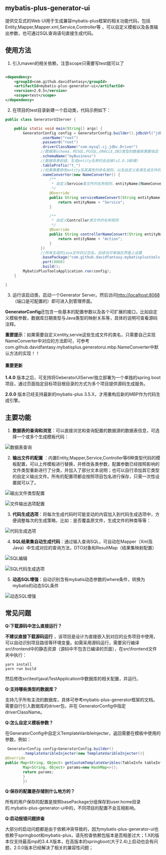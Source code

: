 ## mybatis-plus-generator-ui

提供交互式的Web UI用于生成兼容mybatis-plus框架的相关功能代码，包括Entity,Mapper,Mapper.xml,Service,Controller等
，可以自定义模板以及各类输出参数，也可通过SQL查询语句直接生成代码。

## 使用方法

1. 引入maven的相关依赖，注意scope只需要写test就可以了

```xml

<dependency>
    <groupId>com.github.davidfantasy</groupId>
    <artifactId>mybatis-plus-generator-ui</artifactId>
    <version>2.0.5</version>
    <scope>test</scope>
</dependency>
```

2. 在项目的test目录新建一个启动类，代码示例如下：

```java
public class GeneratorUIServer {

    public static void main(String[] args) {
        GeneratorConfig config = GeneratorConfig.builder().jdbcUrl("jdbc:mysql://192.168.1.211:3306/example")
                .userName("root")
                .password("root")
                .driverClassName("com.mysql.cj.jdbc.Driver")
                //数据库schema，MSSQL,PGSQL,ORACLE,DB2类型的数据库需要指定
                .schemaName("myBusiness")
                //数据库表前缀，生成entity名称时会去掉(v2.0.3新增)
                .tablePrefix("t_")
                //如果需要修改entity及其属性的命名规则，以及自定义各类生成文件的命名规则，可自定义一个NameConverter实例，覆盖相应的名称转换方法，详细可查看该接口的说明：                
                .nameConverter(new NameConverter() {
                    /**
                     * 自定义Service类文件的名称规则，entityName是NameConverter.entityNameConvert处理表名后的返回结果，如有特别的需求可以自定义实现
                     */
                    @Override
                    public String serviceNameConvert(String entityName) {
                        return entityName + "Service";
                    }

                    /**
                     * 自定义Controller类文件的名称规则
                     */
                    @Override
                    public String controllerNameConvert(String entityName) {
                        return entityName + "Action";
                    }
                })
                //所有生成的java文件的父包名，后续也可单独在界面上设置
                .basePackage("com.github.davidfantasy.mybatisplustools.example")
                .port(8068)
                .build();
        MybatisPlusToolsApplication.run(config);
    }

}
```
3. 运行该启动类，启动一个Generator Server。然后访问[http://localhost:8068](http://localhost:8068/)（端口是可配置的）即可进入到管理界面。

**GeneratorConfig**还包含一些基本的配置参数以及各个可扩展的接口，比如自定义模板参数，数据库日期类型与Java类型的映射关系等，具体的说明可查看源码注释。

**重要提示**：如果需要自定义entity,servie这些生成文件的类名，只需要自己实现NameConverter中对应的方法即可，可参考com.github.davidfantasy.mybatisplus.generatorui.mbp.NameConverter中默认方法的实现！！

#### 重要更新

**1.4.0** 版本之后，可支持将GeberatorUIServer独立部署为一个单独的spring boot项目，通过页面指定目标项目根目录的方式为多个项目提供源码生成服务。

**2.0.0** 版本已经支持最新的mybatis-plus 3.5.X，才用重构后新的MBP作为代码生成引擎。

## 主要功能

1. **数据表的查询和浏览**：可以直接浏览和查询配置的数据源的数据表信息，可选择一个或多个生成模板代码：

![数据表查询](https://gitee.com/davidfantasy/mybatis-plus-generator-ui/raw/master/imgs/table-list.png)

2. **输出文件的配置**
   ：内置Entity,Mapper,Service,Controller等6种类型代码的模板配置，可以上传模板进行替换，并修改各类参数，配置参数已经按照影响的文件类型重新进行了分类，并加入了部分文本说明；也可以自行添加其它类型的自定义输出文件。所有的配置项都会按照项目包名进行保存，只需一次性设置就可以了。

![输出文件类型配置](https://gitee.com/davidfantasy/mybatis-plus-generator-ui/raw/master/imgs/output-config.png)

![文件输出选项配置](https://gitee.com/davidfantasy/mybatis-plus-generator-ui/raw/master/imgs/strategy.png)

3. **代码生成选项**：将每次生成代码时可能变动的内容加入到代码生成选项中，方便调整每次的生成策略，比如：是否覆盖原文件，生成文件的种类等等：

![代码生成选项](https://gitee.com/davidfantasy/mybatis-plus-generator-ui/raw/master/imgs/generator-options.png)

4. **SQL结果集自动生成代码**：通过输入查询SQL，可自动在Mapper（Xml及Java）中生成对应的查询方法，DTO对象和ResultMap（结果集映射配置）

![SQL编辑](https://gitee.com/davidfantasy/mybatis-plus-generator-ui/raw/master/imgs/SQL-edit.png)

![SQL代码生成选项](https://gitee.com/davidfantasy/mybatis-plus-generator-ui/raw/master/imgs/SQL-generator-options.png)

5. **动态SQL增强**：自动识别含有mybatis动态参数的where条件，转换为mybatis的动态SQL条件

![动态SQL增强](https://gitee.com/davidfantasy/mybatis-plus-generator-ui/raw/master/imgs/dynamicsql.png)

## 常见问题

**Q:下载源码中怎么直接运行？**

**不建议直接下载源码运行**
，该项目是设计为直接嵌入到对应的业务项目中使用，可以自动识别项目路径等环境变量。如需采用源码运行，需要另行编译src\frontend中的静态资源（源码中不包含已编译的页面），在src\frontend文件夹中执行：

~~~shell
yarn install
yarn run build
~~~

然后修改src\test\java\TestApplication中数据库的相关配置，并运行。

**Q:支持哪些类型的数据库？**

支持几乎所有主流的数据库，具体可参考mybatis-plus-generator框架的文档。需要自行引入数据库的driver包，并在
GeneratorConfig中指定driverClassName。

**Q:怎么自定义模板参数？**

在GeneratorConfig中自定义TemplateVaribleInjecter，返回需要在模板中使用的参数，例如：

```java
 GeneratorConfig config=GeneratorConfig.builder()
        .templateVaribleInjecter(new TemplateVaribleInjecter(){
@Override
public Map<String, Object> getCustomTemplateVaribles(TableInfo tableInfo){
        Map<String, Object> params=new HashMap<>();
        return params;
        }
        })
```

**Q:保存的配置是存储到什么地方的？**

所有的用户保存的配置是按照basePackage分组保存到user.home目录的.mybatis-plus-generator-ui中的，不同项目的配置不会互相影响。

**Q:启动报错问题排查**

大部分的启动问题都是由于依赖冲突导致的，因为mybatis-plus-generator-ui也依赖于springboot和mybatis-plus，请先检查依赖包版本是否相差过大；1.X的版本仅支持最高mp的3.4.X版本，在高版本的springboot(大于2.4)上启动也会有问题，2.0.0版本已经解决了相关的兼容性问题；